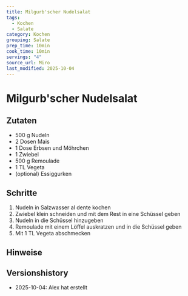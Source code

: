 ```yaml
---
title: Milgurb'scher Nudelsalat
tags:
  - Kochen
  - Salate
category: Kochen
grouping: Salate
prep_time: 10min
cook_time: 10min
servings: "4"
source_url: Miro
last_modified: 2025-10-04
---
```

# Milgurb'scher Nudelsalat

## Zutaten
- 500 g Nudeln
- 2 Dosen Mais
- 1 Dose Erbsen und Möhrchen
- 1 Zwiebel
- 500 g Remoulade
- 1 TL Vegeta
- (optional) Essiggurken

## Schritte
1. Nudeln in Salzwasser al dente kochen
2. Zwiebel klein schneiden und mit dem Rest in eine Schüssel geben
3. Nudeln in die Schüssel hinzugeben
4. Remoulade mit einem Löffel auskratzen und in die Schüssel geben
5. Mit 1 TL Vegeta abschmecken

## Hinweise

## Versionshistory
- 2025-10-04: Alex hat erstellt

  

<!-- Ende der Vorlage -->
<!-- MARKER FOR MAPPER SCRIPT -->